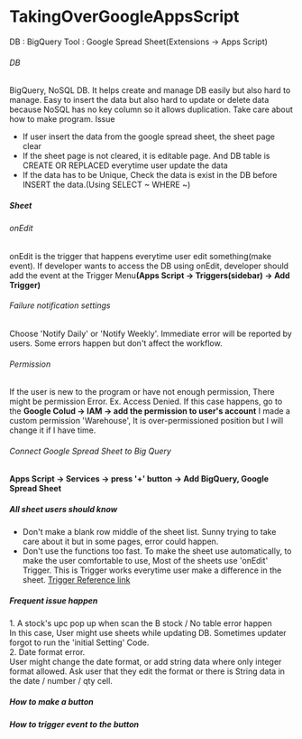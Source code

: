 # TakingOverGoogleAppsScript

DB : BigQuery
Tool : Google Spread Sheet(Extensions -> Apps Script)

  <h6>DB</h6>
BigQuery, NoSQL DB. It helps create and manage DB easily but also hard to manage. 
Easy to insert the data but also hard to update or delete data because NoSQL has no key column so it allows duplication.
Take care about how to make program.
<List>Issue</List>
<ul>
  <li>If user insert the data from the google spread sheet, the sheet page clear</li>
  <li>If the sheet page is not cleared, it is editable page. And DB table is CREATE OR REPLACED everytime user update the data</li>
  <li>If the data has to be Unique, Check the data is exist in the DB before INSERT the data.(Using SELECT ~ WHERE ~)</li>
</ul>


<h5>Sheet</h5>
<h6>onEdit</h6>
<p>
  onEdit is the trigger that happens everytime user edit something(make event). If developer wants to access the DB using onEdit, developer should add the event at the Trigger Menu<b>(Apps Script -> Triggers(sidebar) -> Add Trigger)</b> 
</p>

<h6>Failure notification settings</h6>
Choose 'Notify Daily' or 'Notify Weekly'. Immediate error will be reported by users. Some errors happen but don't affect the workflow. 

<h6>Permission</h6>
<p>
  If the user is new to the program or have not enough permission, There might be permission Error.
  Ex. Access Denied.
  If this case happens, go to the <b>Google Colud -> IAM -> add the permission to user's account</b>
  I made a custom permission 'Warehouse', It is over-permissioned position but I will change it if I have time.
</p>

<h6>Connect Google Spread Sheet to Big Query</h6>
<p>
  <b>Apps Script -> Services -> press '+' button -> Add BigQuery, Google Spread Sheet</b>
</p>

<h5>All sheet users should know</h5>
<ul>
  <li>Don't make a blank row middle of the sheet list. Sunny trying to take care about it but in some pages, error could happen.</li>
  <li>Don't use the functions too fast. To make the sheet use automatically, to make the user comfortable to use, Most of the sheets use 'onEdit' Trigger. This is Trigger works everytime user make a difference in the sheet. <a href="https://developers.google.com/apps-script/guides/triggers?hl=ko">Trigger Reference link</a></li>
  
</ul>

<h5>Frequent issue happen</h5>
1. A stock's upc pop up when scan the B stock / No table error happen <br>
In this case, User might use sheets while updating DB. Sometimes updater forgot to run the 'initial Setting' Code. <br>
2. Date format error.<br>
User might change the date format, or add string data where only integer format allowed. Ask user that they edit the format or there is String data in the date / number / qty cell. <br>

<h5>How to make a button</h5>
<h5>How to trigger event to the button</h5>
